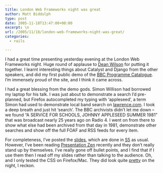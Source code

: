 ```yaml
---
title: London Web Frameworks night was great
author: Matt Biddulph
type: post
date: 2005-11-18T13:47:00+00:00
excerpt: \n
url: /2005/11/18/london-web-frameworks-night-was-great/
categories:
  - rails

---
```

I had a great time presenting yesterday evening at the London Web Frameworks night. Huge round of applause to [Dean Wilson][1] for putting it together. I learnt interesting things about Catalyst and Django from the other speakers, and did my first public demo of the [BBC Programme Catalogue][2]. I&#8217;m immensely proud of the site, and I think it came across.

<!--more-->

  
I had a great blessing from the demo gods. Simon Willison had borrowed my laptop for his talk. I was just about to demonstrate a search I&#8217;d pre-planned, but Firefox autocompleted my typing with &#8216;appleseed&#8217;, a term Simon had used to demonstrate local band search on [lawrence.com][3]. I took a deep breath and just hit &#8216;search&#8217;. The BBC archivists didn&#8217;t let me down &#8211; we found &#8220;A SERVICE FOR SCHOOLS, JOHNNY APPLESEED SUMMER 1981&#8221; that was broadcast nearly 25 years ago on Radio 4. I went on from there to show what else had been archived from that day in 1981, demonstrate other searches and show off the full FOAF and RSS feeds for every item.

For completeness, I&#8217;ve posted the [slides][4], which are done in [S5][5] as usual. However, I&#8217;ve been reading [Presentation Zen][6] recently and they don&#8217;t really stand up by themselves. I&#8217;ve really gone off bullet points, and I find that if I use them then I read off my slides rather than talking to the audience. Oh, and I only tested the CSS on Firefox/Mac. They did look quite [pretty][7] on the night, I reckon.

 [1]: https://blog.unixdaemon.net/cgi-bin/blosxom.pl/events/frameworks_200511_done.html
 [2]: https://www.hackdiary.com/archives/000071.html
 [3]: https://www.lawrence.com/bands/the_appleseed_cast/
 [4]: https://www.hackdiary.com/slides/wf2005/
 [5]: https://www.meyerweb.com/eric/tools/s5/
 [6]: https://www.presentationzen.com/
 [7]: https://www.flickr.com/photos/duncanponting/64442607/in/set-1391629/